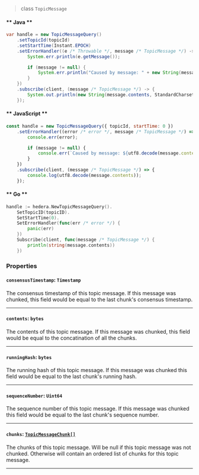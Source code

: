 > class `TopicMessage`

<!-- tabs:start -->

#### ** Java **

```java
var handle = new TopicMessageQuery()
    .setTopicId(topicId)
    .setStartTime(Instant.EPOCH)
    .setErrorHandler((e /* Throwable */, message /* TopicMessage */) -> {
        System.err.println(e.getMessage());

        if (message != null) {
            System.err.println("Caused by message: " + new String(message.contents, StandardCharsets.UTF_8));
        }
    })
    .subscribe(client, (message /* TopicMessage */) -> {
        System.out.println(new String(message.contents, StandardCharsets.UTF_8));
    });
```

#### ** JavaScript **

```javascript
const handle = new TopicMessageQuery({ topicId, startTime: 0 })
    .setErrorHandler((error /* error */, message /* TopicMessage */) => {
        console.err(error);

        if (message != null) {
            console.err(`Caused by message: ${utf8.decode(message.contents)}`);
        }
    })
    .subscribe(client, (message /* TopicMessage */) => {
        console.log(utf8.decode(message.contents));
    });
```

#### ** Go **

```go
handle := hedera.NewTopicMessageQuery().
    SetTopicID(topicID).
    SetStartTime(0).
    SetErrorHandler(func(err /* error */) {
        panic(err)
    })
    Subscribe(client, func(message /* TopicMessage */) {
        println(string(message.contents))
    })
```

<!-- tabs:end -->

### Properties

#### `consensusTimestamp`: `Timestamp`

The consensus timestamp of this topic message. If this message was chunked, this
field would be equal to the last chunk's consensus timestamp.

---

#### `contents`: `bytes`

The contents of this topic message. If this message was chunked, this field would
be equal to the concatination of all the chunks.

---

#### `runningHash`: `bytes`

The running hash of this topic message. If this message was chunked this field would
be equal to the last chunk's running hash.

---

#### `sequenceNumber`: `Uint64`

The sequence number of this topic message. If this message was chunked this field would
be equal to the last chunk's sequence number.

---

#### `chunks`: [`TopicMessageChunk[]`](reference/consensus/TopicMessageChunk.md)

The chunks of this topic message. Will be null if this topic message was not chunked.
Otherwise will contain an ordered list of chunks for this topic message.

---
